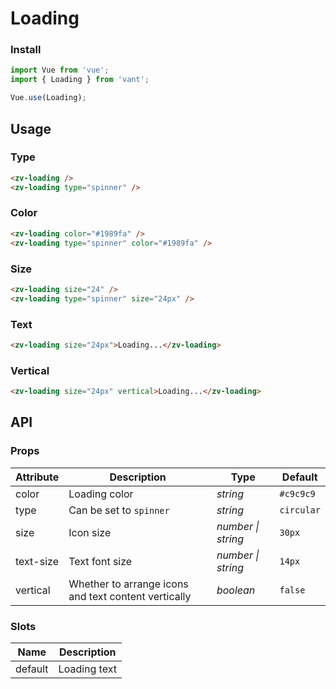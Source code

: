 # Loading

### Install

```js
import Vue from 'vue';
import { Loading } from 'vant';

Vue.use(Loading);
```

## Usage

### Type

```html
<zv-loading />
<zv-loading type="spinner" />
```

### Color

```html
<zv-loading color="#1989fa" />
<zv-loading type="spinner" color="#1989fa" />
```

### Size

```html
<zv-loading size="24" />
<zv-loading type="spinner" size="24px" />
```

### Text

```html
<zv-loading size="24px">Loading...</zv-loading>
```

### Vertical

```html
<zv-loading size="24px" vertical>Loading...</zv-loading>
```

## API

### Props

| Attribute | Description | Type | Default |
|------|------|------|------|
| color | Loading color | *string* | `#c9c9c9` |
| type | Can be set to `spinner` | *string* | `circular` |
| size | Icon size | *number \| string* | `30px` |
| text-size | Text font size | *number \| string* | `14px` |
| vertical | Whether to arrange icons and text content vertically | *boolean* | `false` |

### Slots

| Name | Description |
|------|------|
| default | Loading text |
